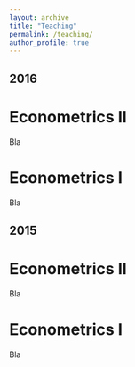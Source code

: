 ```yaml
---
layout: archive
title: "Teaching"
permalink: /teaching/
author_profile: true
---
```


<!-- {% include base_path %}

{% for post in site.teaching reversed %}
  {% include archive-single.html %}
{% endfor %} -->


## 2016

# Econometrics II

Bla

# Econometrics I

Bla



## 2015

# Econometrics II

Bla

# Econometrics I

Bla